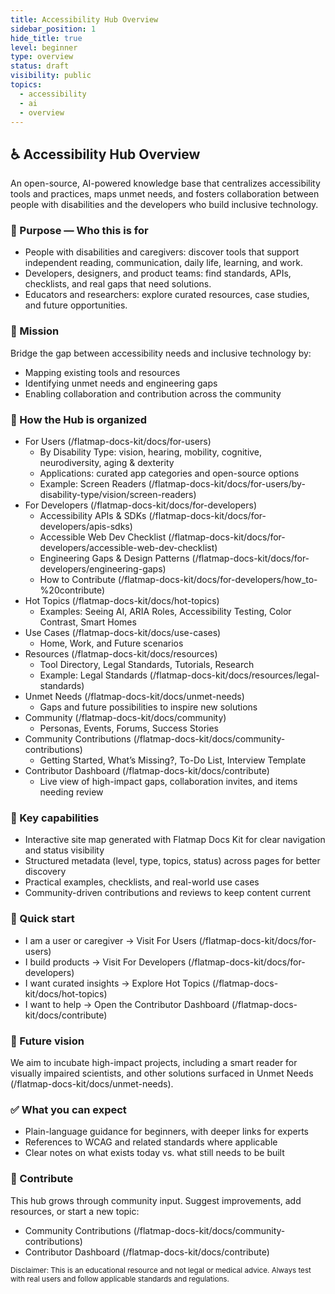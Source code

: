 ```yaml
---
title: Accessibility Hub Overview
sidebar_position: 1
hide_title: true
level: beginner
type: overview
status: draft
visibility: public
topics:
  - accessibility
  - ai
  - overview
---
```


## ♿ Accessibility Hub Overview

An open-source, AI-powered knowledge base that centralizes accessibility tools and practices, maps unmet needs, and fosters collaboration between people with disabilities and the developers who build inclusive technology.

### 🌟 Purpose — Who this is for

- People with disabilities and caregivers: discover tools that support independent reading, communication, daily life, learning, and work.
- Developers, designers, and product teams: find standards, APIs, checklists, and real gaps that need solutions.
- Educators and researchers: explore curated resources, case studies, and future opportunities.

### 🎯 Mission

Bridge the gap between accessibility needs and inclusive technology by:
- Mapping existing tools and resources
- Identifying unmet needs and engineering gaps
- Enabling collaboration and contribution across the community

### 🧭 How the Hub is organized

- For Users (/flatmap-docs-kit/docs/for-users)
  - By Disability Type: vision, hearing, mobility, cognitive, neurodiversity, aging & dexterity
  - Applications: curated app categories and open-source options
  - Example: Screen Readers (/flatmap-docs-kit/docs/for-users/by-disability-type/vision/screen-readers)
- For Developers (/flatmap-docs-kit/docs/for-developers)
  - Accessibility APIs & SDKs (/flatmap-docs-kit/docs/for-developers/apis-sdks)
  - Accessible Web Dev Checklist (/flatmap-docs-kit/docs/for-developers/accessible-web-dev-checklist)
  - Engineering Gaps & Design Patterns (/flatmap-docs-kit/docs/for-developers/engineering-gaps)
  - How to Contribute (/flatmap-docs-kit/docs/for-developers/how_to-%20contribute)
- Hot Topics (/flatmap-docs-kit/docs/hot-topics)
  - Examples: Seeing AI, ARIA Roles, Accessibility Testing, Color Contrast, Smart Homes
- Use Cases (/flatmap-docs-kit/docs/use-cases)
  - Home, Work, and Future scenarios
- Resources (/flatmap-docs-kit/docs/resources)
  - Tool Directory, Legal Standards, Tutorials, Research
  - Example: Legal Standards (/flatmap-docs-kit/docs/resources/legal-standards)
- Unmet Needs (/flatmap-docs-kit/docs/unmet-needs)
  - Gaps and future possibilities to inspire new solutions
- Community (/flatmap-docs-kit/docs/community)
  - Personas, Events, Forums, Success Stories
- Community Contributions (/flatmap-docs-kit/docs/community-contributions)
  - Getting Started, What’s Missing?, To-Do List, Interview Template
- Contributor Dashboard (/flatmap-docs-kit/docs/contribute)
  - Live view of high-impact gaps, collaboration invites, and items needing review

### 🧩 Key capabilities

- Interactive site map generated with Flatmap Docs Kit for clear navigation and status visibility
- Structured metadata (level, type, topics, status) across pages for better discovery
- Practical examples, checklists, and real-world use cases
- Community-driven contributions and reviews to keep content current

### 🚀 Quick start

- I am a user or caregiver → Visit For Users (/flatmap-docs-kit/docs/for-users)
- I build products → Visit For Developers (/flatmap-docs-kit/docs/for-developers)
- I want curated insights → Explore Hot Topics (/flatmap-docs-kit/docs/hot-topics)
- I want to help → Open the Contributor Dashboard (/flatmap-docs-kit/docs/contribute)

### 🔭 Future vision

We aim to incubate high-impact projects, including a smart reader for visually impaired scientists, and other solutions surfaced in Unmet Needs (/flatmap-docs-kit/docs/unmet-needs).

### ✅ What you can expect

- Plain-language guidance for beginners, with deeper links for experts
- References to WCAG and related standards where applicable
- Clear notes on what exists today vs. what still needs to be built

### 📣 Contribute

This hub grows through community input. Suggest improvements, add resources, or start a new topic:
- Community Contributions (/flatmap-docs-kit/docs/community-contributions)
- Contributor Dashboard (/flatmap-docs-kit/docs/contribute)

<small>Disclaimer: This is an educational resource and not legal or medical advice. Always test with real users and follow applicable standards and regulations.</small>
